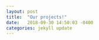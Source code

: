 ```yaml
---
layout: post
title:  "Our projects!"
date:   2018-09-30 14:50:03 -0400
categories: jekyll update
---
```



[jekyll-docs]: https://jekyllrb.com/docs/home
[jekyll-gh]:   https://github.com/jekyll/jekyll
[jekyll-talk]: https://talk.jekyllrb.com/
